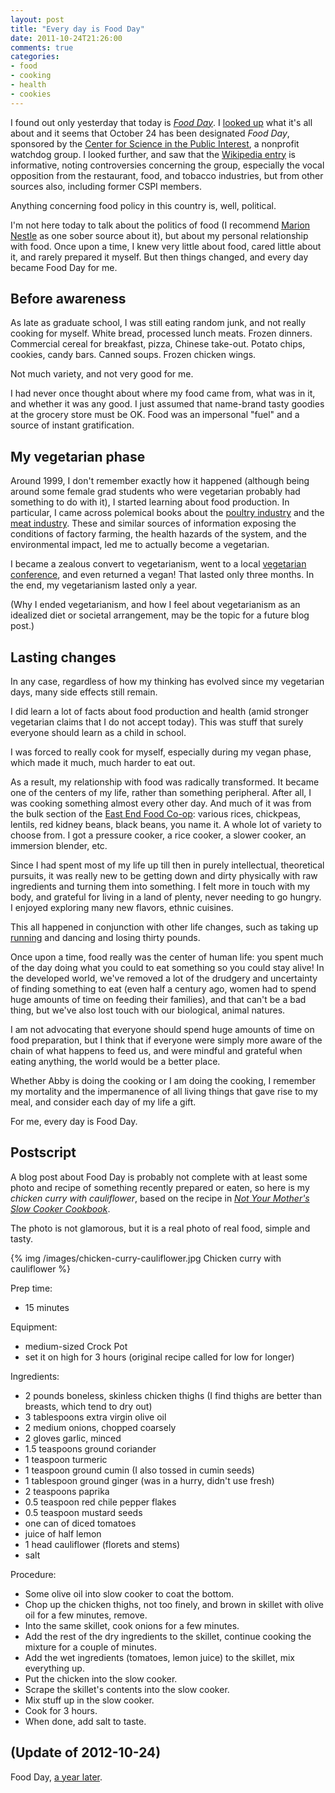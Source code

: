 ```yaml
---
layout: post
title: "Every day is Food Day"
date: 2011-10-24T21:26:00
comments: true
categories:
- food
- cooking
- health
- cookies
---
```

I found out only yesterday that today is [*Food Day*](http://foodday.org/). I [looked up](http://foodday.org/about-food-day/) what it's all about and it seems that October 24 has been designated *Food Day*, sponsored by the [Center for Science in the Public Interest](http://www.cspinet.org/), a nonprofit watchdog group. I looked further, and saw that the [Wikipedia entry](http://en.wikipedia.org/wiki/Center_for_Science_in_the_Public_Interest) is informative, noting controversies concerning the group, especially the vocal opposition from the restaurant, food, and tobacco industries, but from other sources also, including former CSPI members.

Anything concerning food policy in this country is, well, political.

I'm not here today to talk about the politics of food (I recommend [Marion Nestle](http://www.foodpolitics.com/) as one sober source about it), but about my personal relationship with food. Once upon a time, I knew very little about food, cared little about it, and rarely prepared it myself. But then things changed, and every day became Food Day for me.

<!--more-->

## Before awareness

As late as graduate school, I was still eating random junk, and not really cooking for myself. White bread, processed lunch meats. Frozen dinners. Commercial cereal for breakfast, pizza, Chinese take-out. Potato chips, cookies, candy bars. Canned soups. Frozen chicken wings.

Not much variety, and not very good for me.

I had never once thought about where my food came from, what was in it, and whether it was any good. I just assumed that name-brand tasty goodies at the grocery store must be OK. Food was an impersonal "fuel" and a source of instant gratification.

## My vegetarian phase

Around 1999, I don't remember exactly how it happened (although being around some female grad students who were vegetarian probably had something to do with it), I started learning about food production. In particular, I came across polemical books about the [poultry industry](http://www.amazon.com/Prisoned-Chickens-Poisoned-Eggs-Industry/dp/1570670323) and the [meat industry](http://www.amazon.com/MAD-COWBOY-Plain-Cattle-Rancher/dp/0684854465). These and similar sources of information exposing the conditions of factory farming, the health hazards of the system, and the environmental impact, led me to actually become a vegetarian.

I became a zealous convert to vegetarianism, went to a local [vegetarian conference](http://www.vegetariansummerfest.org/), and even returned a vegan! That lasted only three months. In the end, my vegetarianism lasted only a year.

(Why I ended vegetarianism, and how I feel about vegetarianism as an idealized diet or societal arrangement, may be the topic for a future blog post.)

## Lasting changes

In any case, regardless of how my thinking has evolved since my vegetarian days, many side effects still remain.

I did learn a lot of facts about food production and health (amid stronger vegetarian claims that I do not accept today). This was stuff that surely everyone should learn as a child in school.

I was forced to really cook for myself, especially during my vegan phase, which made it much, much harder to eat out.

As a result, my relationship with food was radically transformed. It became one of the centers of my life, rather than something peripheral. After all, I was cooking something almost every other day. And much of it was from the bulk section of the [East End Food Co-op](http://www.eastendfood.coop/): various rices, chickpeas, lentils, red kidney beans, black beans, you name it. A whole lot of variety to choose from. I got a pressure cooker, a rice cooker, a slower cooker, an immersion blender, etc.

Since I had spent most of my life up till then in purely intellectual, theoretical pursuits, it was really new to be getting down and dirty physically with raw ingredients and turning them into something. I felt more in touch with my body, and grateful for living in a land of plenty, never needing to go hungry. I enjoyed exploring many new flavors, ethnic cuisines.

This all happened in conjunction with other life changes, such as taking up [running](/blog/categories/running/) and dancing and losing thirty pounds.

Once upon a time, food really was the center of human life: you spent much of the day doing what you could to eat something so you could stay alive! In the developed world, we've removed a lot of the drudgery and uncertainty of finding something to eat (even half a century ago, women had to spend huge amounts of time on feeding their families), and that can't be a bad thing, but we've also lost touch with our biological, animal natures.

I am not advocating that everyone should spend huge amounts of time on food preparation, but I think that if everyone were simply more aware of the chain of what happens to feed us, and were mindful and grateful when eating anything, the world would be a better place.

Whether Abby is doing the cooking or I am doing the cooking, I remember my mortality and the impermanence of all living things that gave rise to my meal, and consider each day of my life a gift.

For me, every day is Food Day.

## Postscript

A blog post about Food Day is probably not complete with at least some photo and recipe of something recently prepared or eaten, so here is my *chicken curry with cauliflower*, based on the recipe in [*Not Your Mother's Slow Cooker Cookbook*](http://www.notyourmotherscookbook.com/not-your-mothers-slow-cooker-cookbook/).

The photo is not glamorous, but it is a real photo of real food, simple and tasty.

{% img /images/chicken-curry-cauliflower.jpg Chicken curry with cauliflower %}

Prep time:

- 15 minutes

Equipment:

- medium-sized Crock Pot
- set it on high for 3 hours (original recipe called for low for longer)

Ingredients:

- 2 pounds boneless, skinless chicken thighs (I find thighs are better than breasts, which tend to dry out)
- 3 tablespoons extra virgin olive oil
- 2 medium onions, chopped coarsely
- 2 gloves garlic, minced
- 1.5 teaspoons ground coriander
- 1 teaspoon turmeric
- 1 teaspoon ground cumin (I also tossed in cumin seeds)
- 1 tablespoon ground ginger (was in a hurry, didn't use fresh)
- 2 teaspoons paprika
- 0.5 teaspoon red chile pepper flakes
- 0.5 teaspoon mustard seeds
- one can of diced tomatoes
- juice of half lemon
- 1 head cauliflower (florets and stems)
- salt

Procedure:

- Some olive oil into slow cooker to coat the bottom.
- Chop up the chicken thighs, not too finely, and brown in skillet with olive oil for a few minutes, remove.
- Into the same skillet, cook onions for a few minutes.
- Add the rest of the dry ingredients to the skillet, continue cooking the mixture for a couple of minutes.
- Add the wet ingredients (tomatoes, lemon juice) to the skillet, mix everything up.
- Put the chicken into the slow cooker.
- Scrape the skillet's contents into the slow cooker.
- Mix stuff up in the slow cooker.
- Cook for 3 hours.
- When done, add salt to taste.

## (Update of 2012-10-24)

Food Day, [a year later](/blog/2012/10/24/reflections-on-food-day/).